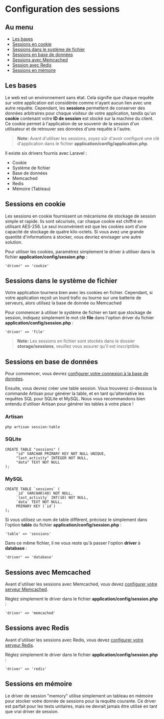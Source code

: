 # Configuration des sessions

## Au menu

- [Les bases](#the-basics)
- [Sessions en cookie](#cookie)
- [Sessions dans le système de fichier](#file)
- [Sessions en base de données](#database)
- [Sessions avec Memcached](#memcached)
- [Session avec Redis](#redis)
- [Sessions en mémoire](#memory)

<a name="the-basics"></a>
## Les bases

Le web est un environnement sans état. Cela signifie que chaque requête sur votre application est considérée comme n'ayant aucun lien avec une autre requête. Cependant, les **sessions** permettent de conserver des données arbitraires pour chaque visiteur de votre application, tandis qu'un **cookie** contenant votre **ID de session** est stocké sur la machine du client. Ce cookie permet à l'application de se souvenir de la session d'un utilisateur et de retrouver ses données d'une requête à l'autre.

> **Note:** Avant d'utiliser les sessions, soyez sûr d'avoir configuré une clé d'application dans le fichier **application/config/application.php**.

Il existe six drivers fournis avec Laravel :

- Cookie
- Système de fichier
- Base de données
- Memcached
- Redis
- Mémoire (Tableau)

<a name="cookie"></a>
## Sessions en cookie

Les sessions en cookie fournissent un mécanisme de stockage de session simple et rapide. Ils sont sécurisés, car chaque cookie est chiffré en utilisant AES-256. Le seul inconvénient est que les cookies sont d'une capacité de stockage de quatre kilo-octets. Si vous avez une grande quantité d'informations à stocker, vous devriez envisager une autre solution.

Pour utiliser les cookies, paramétrez simplement le driver à utiliser dans le fichier **application/config/session.php** :

    'driver' => 'cookie'

<a name="file"></a>
## Sessions dans le système de fichier

Votre application tournera bien avec les cookies en fichier. Cependant, si votre application reçoit un lourd trafic ou tourne sur une batterie de serveurs, alors utilisez la base de donnée ou Memcached

Pour commencer à utiliser le système de fichier en tant que stockage de session, indiquez simplement le mot clé **file** dans l'option driver du fichier **application/config/session.php** :

    'driver' => 'file'

> **Note:** Les sessions en fichier sont stockés dans le dossier **storage/sessions**, veuillez vous assurer qu'il est inscriptible.

<a name="database"></a>
## Sessions en base de données

Pour commencer, vous devrez [configurer votre connexion à la base de données](/docs/3/database/config).

Ensuite, vous devrez créer une table session. Vous trouverez ci-dessous la commande Artisan pour générer la table, et en tant qu'alternative les requêtes SQL pour SQLite et MySQL. Nous vous recommandons bien entendu d'utiliser Artisan pour générer les tables à votre place !

### Artisan

    php artisan session:table

### SQLite

    CREATE TABLE "sessions" (
         "id" VARCHAR PRIMARY KEY NOT NULL UNIQUE,
         "last_activity" INTEGER NOT NULL,
         "data" TEXT NOT NULL
    );

### MySQL

    CREATE TABLE `sessions` (
         `id` VARCHAR(40) NOT NULL,
         `last_activity` INT(10) NOT NULL,
         `data` TEXT NOT NULL,
         PRIMARY KEY (`id`)
    );

Si vous utilisez un nom de table différent, précisez le simplement dans l'option **table** du fichier **application/config/session.php** :

    'table' => 'sessions'

Dans ce même fichier, il ne vous reste qu'à passer l'option **driver** à **database** :

    'driver' => 'database'

<a name="memcached"></a>
## Sessions avec Memcached

Avant d'utiliser les sessions avec Memcached, vous devez [configurer votre serveur Memcached](/docs/3/database/config#memcached).

Réglez simplement le driver dans le fichier **application/config/session.php** :

    'driver' => 'memcached'

<a name="redis"></a>
## Sessions avec Redis

Avant d'utiliser les sessions avec Redis, vous devez [configurer votre serveur Redis](/docs/3/database/redis#config).

Réglez simplement le driver dans le fichier **application/config/session.php** :

    'driver' => 'redis'

<a name="memory"></a>
## Sessions en mémoire

Le driver de session "memory" utilise simplement un tableau en mémoire pour stocker votre donnée de sessions pour la requête courante. Ce driver est parfait pour les tests unitaires, mais ne devrait jamais être utilisé en tant que vrai driver de session.
